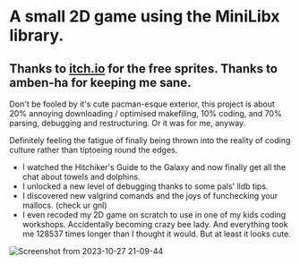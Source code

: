 # A small 2D game using the MiniLibx library.
## Thanks to [itch.io](https://itch.io/game-assets/free/tag-sprites) for the free sprites. Thanks to amben-ha for keeping me sane.
Don't be fooled by it's cute pacman-esque exterior, this project is about 20% annoying downloading / optimised makefiling, 10% coding, and 70% parsing, debugging and restructuring.
Or it was for me, anyway.

Definitely feeling the fatigue of finally being thrown into the reality of coding culture rather than tiptoeing round the edges.
- I watched the Hitchiker's Guide to the Galaxy and now finally get all the chat about towels and dolphins.
- I unlocked a new level of debugging thanks to some pals' lldb tips.
- I discovered new valgrind comands and the joys of funchecking your mallocs. (check ur gnl)
- I even recoded my 2D game on scratch to use in one of my kids coding workshops. Accidentally becoming crazy bee lady.
And everything took me 128537 times longer than I thought it would.
But at least it looks cute.

![Screenshot from 2023-10-27 21-09-44](https://github.com/lbarry9/42/assets/127246677/9da3f3da-f48f-4a83-941f-24a1ffa119ce)
